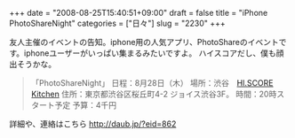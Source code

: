 +++
date = "2008-08-25T15:40:51+09:00"
draft = false
title = "iPhone PhotoShareNight"
categories = ["日々"]
slug = "2230"
+++

友人主催のイベントの告知。iphone用の人気アプリ、PhotoShareのイベントです。iphoneユーザーがいっぱい集まるみたいですよ。
ハイスコアだし、僕も顔出そうかな。
<blockquote>「PhotoShareNight」
日程：8月28日（木）
場所：渋谷　<a href="http://hi.score-kitchen.com/" target="_blank">HI.SCORE Kitchen</a>
住所：東京都渋谷区桜丘町4-2 ジョイス渋谷3F。
時間：20時スタート予定
予算：4千円</blockquote>
詳細や、連絡はこちら
<a href="http://daub.jp/?eid=862" target="_blank">http://daub.jp/?eid=862</a>
